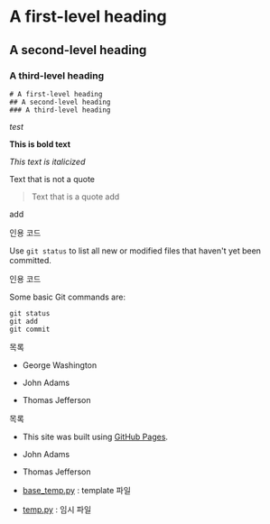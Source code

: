 # A first-level heading
## A second-level heading
### A third-level heading

```
# A first-level heading
## A second-level heading
### A third-level heading
```

*test* 


**This is bold text**

_This text is italicized_


Text that is not a quote

> Text that is a quote
add

add

인용 코드

Use `git status` to list all new or modified files that haven't yet been committed.

인용 코드

Some basic Git commands are:
```
git status
git add
git commit
```

목록
- George Washington
* John Adams
+ Thomas Jefferson


목록
- This site was built using [GitHub Pages](https://pages.github.com/).
* John Adams
+ Thomas Jefferson
- [base_temp.py](./base_templates.py) : template 파일
* [temp.py](./codes/temp.py) : 임시 파일

